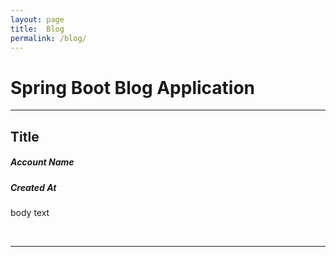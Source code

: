 ```yaml
---
layout: page
title:  Blog
permalink: /blog/
---
```


<!-- HTML table fragment for page -->
<!DOCTYPE HTML>
<html xmlns:th="http://www.thymeleaf.org">
<head>
    <meta charset="utf-8">
    <meta http-equiv="X-UA-Compatible" content="IE=edge">
    <meta name="viewport" content="width=device-width, initial-scale=1">
    <title>Blog</title>
</head>
<body>
<div class="container">
    <h1>Spring Boot Blog Application</h1>
    <hr />
    <div class="posts-container">
        <div class="post" th:each="post : ${posts}">
            <h2><a th:href="@{'/posts/' + ${post.id}}" 
                th:text="${post.title}">Title</a>
            </h2>
            <h5 th:text="'Written By ' + ${post.account.firstName}+ ' '+${post.account.lastName}">Account Name</h5>
            <h5 th:text="'Published at ' + ${post.createdAt}">Created At</h5>
            <p th:text="${post.body}">body text</p>
            <br/>
    </div>
    <hr />
</body>
</html>

<!-- Script is layed out in a sequence (no function) and will execute when page is loaded -->
<script>
  // prepare HTML result container for new output
  const resultContainer = document.getElementById("result");
  const resultContainer = document.getElementById("result");

  // prepare fetch options
  const url = "https://team555.tk/blog";
  const options = {
    method: 'GET', // *GET, POST, PUT, DELETE, etc.
    mode: 'cors', // no-cors, *cors, same-origin
    cache: 'default', // *default, no-cache, reload, force-cache, only-if-cached
    credentials: 'omit', // include, *same-origin, omit
    headers: {
      'Content-Type': 'application/json'
      // 'Content-Type': 'application/x-www-form-urlencoded',
    },
  };

fetch(url, options)
	.then(response => response.json())
	.then(response => console.log(response))
	.catch(err => console.error(err));
</script>
